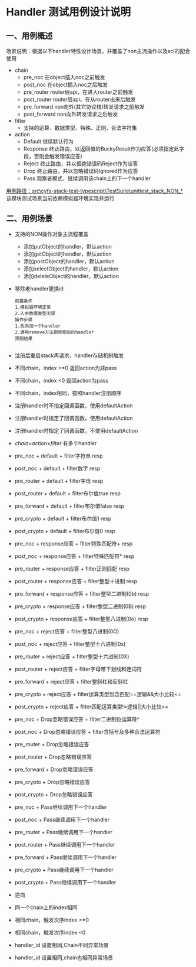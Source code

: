 Handler 测试用例设计说明
=======
一、用例概述
--------
场景说明：根据以下handler特性设计场景，并覆盖了non主流操作以及acl的配合使用

* chain
    + pre_noc 在object插入noc之前触发
    + post_noc 在object插入noc之后触发
    + pre_router router层api，在进入router之前触发
    + post_router router层api，在从router出来后触发
    + pre_forward non向外(其它协议栈)转发请求之前触发
    + post_forward non向外转发请求之后触发
* filter
    + 支持的运算、数据类型、特殊、正则、合法字符集
* action
    + Default 继续默认行为
    + Response 终止路由，以返回值的BuckyResult<Response>作为应答(必须指定此字段，否则会触发错误应答)
    + Reject 终止路由，并以拒绝错误码Reject作为应答
    + Drop 终止路由，并以忽略错误码Ignored作为应答
    + Pass 观察者模式，继续调用该chain上的下一个handler
      

<u>用例路径：src\cyfs-stack-test-typescript\TestSuite\unittest_stack_NON_*</u>  
该模块测试场景当前依赖模拟器环境实现并运行

二、用例场景
--------
* 支持的NON操作对象主流程覆盖
  * 添加putObject的handler，默认action
  * 添加getObject的handler，默认action
  * 添加postObject的handler，默认action
  * 添加selectObject的handler，默认action
  * 添加deleteObject的handler，默认action


* 移除老handler更换id
  ```
  前置条件
  1.模拟器环境正常
  2.入参数据类型无误
  操作步骤
  1.先添加一个handler
  2.调用remove方法删除刚加的handler
  预期结果
  

* 注册后重启stack再请求，handler存储机制触发
* 不同chain，index >=0 返回action为非pass
* 不同chain，index <0 返回action为pass
* 不同chain，index相同，按照handler注册顺序
* 注册handler时不指定回调函数，使用defaultAction
* 注册handler时指定了回调函数，使用defaultAction
* 注册handler时指定了回调函数，不使用defaultAction

* ${chain}$+${action}$+${filter}$ 有多个handler
* pre_noc + default + filter字符串 resp
* post_noc + default + filter数字 resp
* pre_router + default + filter字母 resp
* post_router + default + filter布尔值true resp
* pre_forward + default + filter布尔值false resp
* pre_crypto + default + filter布尔值1 resp
* post_crypto + default + filter布尔值0 resp

* pre_noc + response应答 + filter特殊匹配符+ resp
* post_noc + response应答 + filter特殊匹配符* resp
* pre_router + response应答 + filter正则匹配 resp
* post_router + response应答 + filter整型十进制 resp
* pre_forward + response应答 + filter整型二进制(0b) resp
* pre_crypto + response应答 + filter整型二进制(0B) resp
* post_crypto + response应答 + filter整型八进制(0o) resp

* pre_noc + reject应答 + filter整型八进制(0O) 
* post_noc + reject应答 + filter整型十六进制(0x)
* pre_router + reject应答 + filter整型十六进制(0X)
* post_router + reject应答 + filter字母带下划线和连词符
* pre_forward + reject应答 + filter整斜杠和反斜杠
* pre_crypto + reject应答 + filter运算类型包含匹配==逻辑&&大小比较<=
* post_crypto + reject应答 + filter匹配运算类型!=逻辑||大小比较>=

* pre_noc + Drop忽略错误应答 + filter二进制位运算符^
* post_noc + Drop忽略错误应答 + filter含括号及多种合法运算符
* pre_router + Drop忽略错误应答
* post_router + Drop忽略错误应答
* pre_forward + Drop忽略错误应答
* pre_crypto + Drop忽略错误应答
* post_crypto + Drop忽略错误应答

* pre_noc + Pass继续调用下一个handler
* post_noc + Pass继续调用下一个handler
* pre_router + Pass继续调用下一个handler
* post_router + Pass继续调用下一个handler
* pre_forward + Pass继续调用下一个handler
* pre_crypto + Pass继续调用下一个handler
* post_crypto + Pass继续调用下一个handler

* 逆向
* 同一个chain上的index相同
* 相同chain，触发次序index >=0
* 相同chain，触发次序index <0   
* handler_id 设置相同,Chain不同异常场景
* handler_id 设置相同,chain也相同异常场景